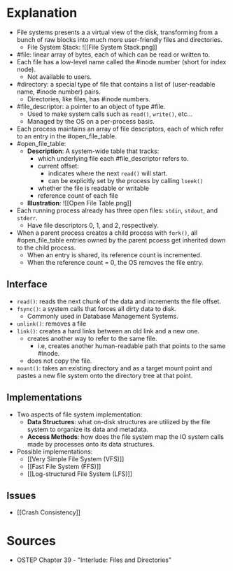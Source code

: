 # Explanation
- File systems presents a a virtual view of the disk, transforming from a bunch of raw blocks into much more user-friendly files and directories.
	- File System Stack: ![[File System Stack.png]]
- #file: linear array of bytes, each of which can be read or written to.
- Each file has a low-level name called the #inode number (short for index node).
	- Not available to users.
- #directory: a special type of file that contains a list of (user-readable name, #inode number) pairs.
	- Directories, like files, has #inode numbers.
- #file_descriptor: a pointer to an object of type #file.
	- Used to make system calls such as `read()`, `write()`, etc...
	- Managed by the OS on a per-process basis.
- Each process maintains an array of file descriptors, each of which refer to an entry in the #open_file_table.
- #open_file_table:
	- **Description**: A system-wide table that tracks:
		- which underlying file each #file_descriptor refers to.
		- current offset:
			- indicates where the next `read()` will start.
			- can be explicitly set by the process by calling `lseek()`
		- whether the file is readable or writable
		- reference count of each file
	- **Illustration**: ![[Open File Table.png]]
- Each running process already has three open files: `stdin`, `stdout`, and `stderr`.
	- Have file descriptors 0, 1, and 2, respectively.
- When a parent process creates a child process with `fork()`, all #open_file_table  entries owned by the parent pcoess get inherited down to the child process.
	- When an entry is shared, its reference count is incremented.
	- When the reference count = 0, the OS removes the file entry.

## Interface
- `read()`: reads the next chunk of the data and increments the file offset.
- `fsync()`: a system calls that forces all dirty data to disk.
	- Commonly used in Database Management Systems.
- `unlink()`: removes a file
- `link()`: creates a hard links between an old link and a new one.
	- creates another way to refer to the same file.
		- i.e, creates another human-readable path that points to the same #inode.
	- does not copy the file.
- `mount()`: takes an existing directory and as a target mount point and pastes a new file system onto the directory tree at that point.

## Implementations
- Two aspects of file system implementation:
	- **Data Structures**: what on-disk structures are utilized by the file system to organize its data and metadata.
	- **Access Methods**: how does the file system map the IO system calls made by processes onto its data structures.
- Possible implementations:
	- [[Very Simple File System (VFS)]]
	- [[Fast File System (FFS)]]
	- [[Log-structured File System (LFS)]]

## Issues
- [[Crash Consistency]]

# Sources
- OSTEP Chapter 39 - "Interlude: Files and Directories"